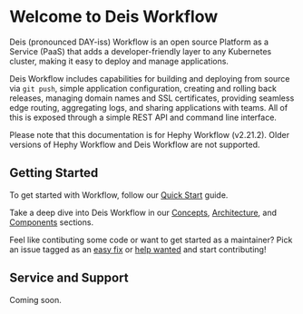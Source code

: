 # Welcome to Deis Workflow

Deis (pronounced DAY-iss) Workflow is an open source Platform as a Service (PaaS) that adds a
developer-friendly layer to any Kubernetes cluster, making it easy to deploy and manage
applications.

Deis Workflow includes capabilities for building and deploying from source via `git push`, simple
application configuration, creating and rolling back releases, managing domain names and SSL
certificates, providing seamless edge routing, aggregating logs, and sharing applications with
teams. All of this is exposed through a simple REST API and command line interface.

Please note that this documentation is for Hephy Workflow (v2.21.2).  Older versions of Hephy Workflow and Deis Workflow are not supported.

## Getting Started

To get started with Workflow, follow our [Quick Start][quickstart] guide.

Take a deep dive into Deis Workflow in our [Concepts][concepts], [Architecture][arch], and
[Components][components] sections.

Feel like contibuting some code or want to get started as a maintainer? Pick an issue tagged as an
[easy fix][] or [help wanted][] and start contributing!

## Service and Support

Coming soon.


[arch]: understanding-workflow/architecture.md
[concepts]: understanding-workflow/concepts.md
[components]: understanding-workflow/components.md
[easy fix]: https://github.com/pulls?utf8=%E2%9C%93&q=user%3Adeis+label%3A%22easy+fix%22+is%3Aopen
[help wanted]: https://github.com/pulls?utf8=%E2%9C%93&q=user%3Adeis+label%3A%22help+wanted%22+is%3Aopen
[quickstart]: quickstart/index.md
